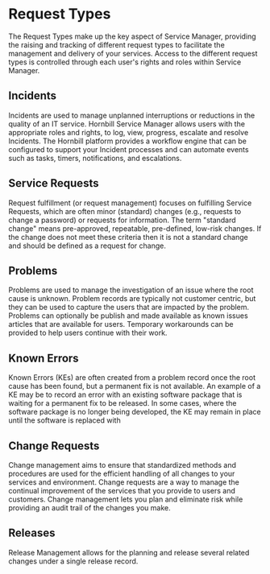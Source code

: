 # Request Types
The Request Types make up the key aspect of Service Manager, providing the raising and tracking of different request types to facilitate the management and delivery of your services. Access to the different request types is controlled through each user's rights and roles within Service Manager.

## Incidents
Incidents are used to manage unplanned interruptions or reductions in the quality of an IT service. Hornbill Service Manager allows users with the appropriate roles and rights, to log, view, progress, escalate and resolve Incidents. The Hornbill platform provides a workflow engine that can be configured to support your Incident processes and can automate events such as tasks, timers, notifications, and escalations.

## Service Requests
Request fulfillment (or request management) focuses on fulfilling Service Requests, which are often minor (standard) changes (e.g., requests to change a password) or requests for information. The term "standard change" means pre-approved, repeatable, pre-defined, low-risk changes. If the change does not meet these criteria then it is not a standard change and should be defined as a request for change.

## Problems
Problems are used to manage the investigation of an issue where the root cause is unknown.  Problem records are typically not customer centric, but they can be used to capture the users that are impacted by the problem.  Problems can optionally be publish and made available as known issues articles that are available for users.  Temporary workarounds can be provided to help users continue with their work.

## Known Errors
Known Errors (KEs) are often created from a problem record once the root cause has been found, but a permanent fix is not available. An example of a KE may be to record an error with an existing software package that is waiting for a permanent fix to be released.  In some cases, where the software package is no longer being developed, the KE may remain in place until the software is replaced with  

## Change Requests
Change management aims to ensure that standardized methods and procedures are used for the efficient handling of all changes to your services and environment. Change requests are a way to manage the continual improvement of the services that you provide to users and customers.  Change management lets you plan and eliminate risk while providing an audit trail of the changes you make.

## Releases
Release Management allows for the planning and release several related changes under a single release record.
